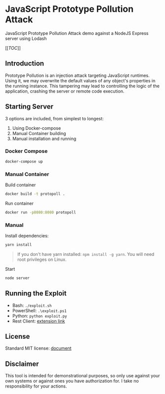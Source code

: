# JavaScript Prototype Pollution Attack

JavaScript Prototype Pollution Attack demo against a NodeJS Express server using Lodash

[[_TOC_]]

## Introduction

Prototype Pollution is an injection attack targeting JavaScript runtimes. Using it, we may overwrite the default values of any object's properties in the running instance. This tampering may lead to controlling the logic of the application, crashing the server or remote code execution.

## Starting Server

3 options are included, from simplest to longest:

1. Using Docker-compose
1. Manual Container building
1. Manual installation and running

### Docker Compose

```bash
docker-compose up
```

### Manual Container

Build container

```bash
docker build -t protopoll .
```

Run container

```bash
docker run -p8080:8080 protopoll
```

### Manual

Install dependencies:

```bash
yarn install
```

> If you don't have yarn installed: `npm install -g yarn`. You will need root privileges on Linux.

Start

```bash
node server
```

## Running the Exploit

- Bash: `./exploit.sh`
- PowerShell: `.\exploit.ps1`
- Python: `python exploit.py`
- Rest Client: [extension link](https://marketplace.visualstudio.com/items?itemName=humao.rest-client)

## License

Standard MIT license: [document](/LICENSE)

## Disclaimer

This tool is intended for demonstrational purposes, so only use against your own systems or against ones you have authorization for. I take no responsibility for your actions.
